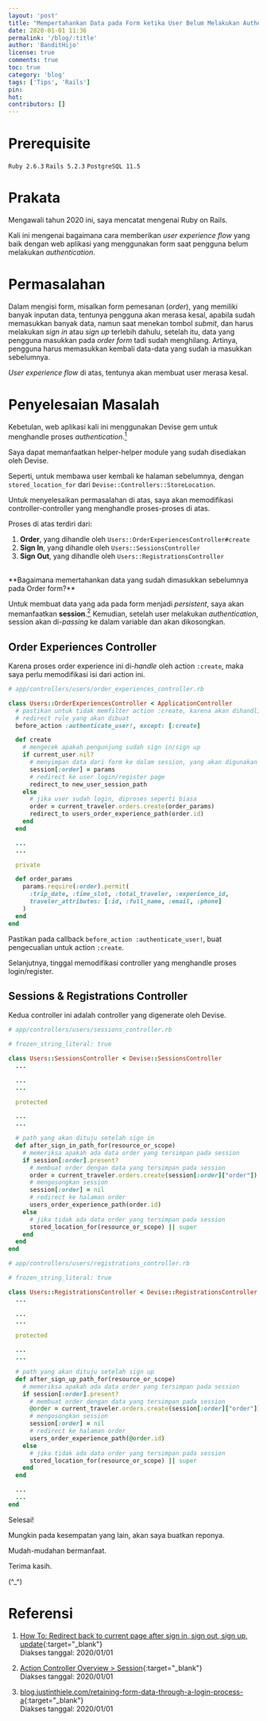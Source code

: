 ```yaml
---
layout: 'post'
title: "Mempertahankan Data pada Form ketika User Belum Melakukan Authentication"
date: 2020-01-01 11:36
permalink: '/blog/:title'
author: 'BanditHijo'
license: true
comments: true
toc: true
category: 'blog'
tags: ['Tips', 'Rails']
pin:
hot:
contributors: []
---
```


<!-- BANNER OF THE POST -->
<!-- <img class="post&#45;body&#45;img" src="{{ site.lazyload.logo_blank_banner }}" data&#45;echo="#" alt="banner"> -->

# Prerequisite

`Ruby 2.6.3` `Rails 5.2.3` `PostgreSQL 11.5`

# Prakata

Mengawali tahun 2020 ini, saya mencatat mengenai Ruby on Rails.

Kali ini mengenai bagaimana cara memberikan *user experience flow* yang baik dengan web aplikasi yang menggunakan form saat pengguna belum melakukan *authentication*.

# Permasalahan

Dalam mengisi form, misalkan form pemesanan (*order*), yang memiliki banyak inputan data, tentunya pengguna akan merasa kesal, apabila sudah memasukkan banyak data, namun saat menekan tombol *submit*, dan harus melakukan *sign in* atau *sign up* terlebih dahulu, setelah itu, data yang pengguna masukkan pada *order form* tadi sudah menghilang. Artinya, pengguna harus memasukkan kembali data-data yang sudah ia masukkan sebelumnya.

*User experience flow* di atas, tentunya akan membuat user merasa kesal.

# Penyelesaian Masalah

Kebetulan, web aplikasi kali ini menggunakan Devise gem untuk menghandle proses *authentication*.[<sup>1</sup>](#referensi)

Saya dapat memanfaatkan helper-helper module yang sudah disediakan oleh Devise.

Seperti, untuk membawa user kembali ke halaman sebelumnya, dengan `stored_location_for` dari `Devise::Controllers::StoreLocation`.

Untuk menyelesaikan permasalahan di atas, saya akan memodifikasi controller-controller yang menghandle proses-proses di atas.

Proses di atas terdiri dari:

1. **Order**, yang dihandle oleh `Users::OrderExperiencesController#create`
2. **Sign In**, yang dihandle oleh `Users::SessionsController`
3. **Sign Out**, yang dihandle oleh `Users::RegistrationsController`

<br>
**Bagaimana memertahankan data yang sudah dimasukkan sebelumnya pada Order form?**

Untuk membuat data yang ada pada form menjadi *persistent*, saya akan memanfaatkan **session**.[<sup>2</sup>](#referensi) Kemudian, setelah user melakukan *authentication*, session akan di-*passing* ke dalam variable dan akan dikosongkan.

## Order Experiences Controller

Karena proses order experience ini di-*handle* oleh action `:create`, maka saya perlu memodifikasi isi dari action ini.

```ruby
# app/controllers/users/order_experiences_controller.rb

class Users::OrderExperiencesController < ApplicationController
  # pastikan untuk tidak memfilter action :create, karena akan dihandling oleh
  # redirect rule yang akan dibuat
  before_action :authenticate_user!, except: [:create]

  def create
    # mengecek apakah pengunjung sudah sign in/sign up
    if current_user.nil?
      # menyimpan data dari form ke dalam session, yang akan digunakan setelah login/register
      session[:order] = params
      # redirect ke user login/register page
      redirect_to new_user_session_path
    else
      # jika user sudah login, diproses seperti biasa
      order = current_traveler.orders.create(order_params)
      redirect_to users_order_experience_path(order.id)
    end
  end

  ...
  ...

  private

  def order_params
    params.require(:order).permit(
      :trip_date, :time_slot, :total_traveler, :experience_id,
      traveler_attributes: [:id, :full_name, :email, :phone]
    )
  end
end
```

Pastikan pada callback `before_action :authenticate_user!`, buat pengecualian untuk action `:create`.

Selanjutnya, tinggal memodifikasi controller yang menghandle proses login/register.

## Sessions & Registrations Controller

Kedua controller ini adalah controller yang digenerate oleh Devise.

```ruby
# app/controllers/users/sessions_controller.rb

# frozen_string_literal: true

class Users::SessionsController < Devise::SessionsController
  ...

  ...
  ...

  protected

  ...
  ...

  # path yang akan dituju setelah sign in
  def after_sign_in_path_for(resource_or_scope)
    # memeriksa apakah ada data order yang tersimpan pada session
    if session[:order].present?
      # membuat order dengan data yang tersimpan pada session
      order = current_traveler.orders.create(session[:order]["order"])
      # mengosongkan session
      session[:order] = nil
      # redirect ke halaman order
      users_order_experience_path(order.id)
    else
      # jika tidak ada data order yang tersimpan pada session
      stored_location_for(resource_or_scope) || super
    end
  end
end
```

```ruby
# app/controllers/users/registrations_controller.rb

# frozen_string_literal: true

class Users::RegistrationsController < Devise::RegistrationsController
  ...

  ...
  ...

  protected

  ...
  ...

  # path yang akan dituju setelah sign up
  def after_sign_up_path_for(resource_or_scope)
    # memeriksa apakah ada data order yang tersimpan pada session
    if session[:order].present?
      # membuat order dengan data yang tersimpan pada session
      @order = current_traveler.orders.create(session[:order]["order"])
      # mengosongkan session
      session[:order] = nil
      # redirect ke halaman order
      users_order_experience_path(@order.id)
    else
      # jika tidak ada data order yang tersimpan pada session
      stored_location_for(resource_or_scope) || super
    end
  end

  ...
  ...
end
```

Selesai!

Mungkin pada kesempatan yang lain, akan saya buatkan reponya.

Mudah-mudahan bermanfaat.

Terima kasih.

(^_^)









# Referensi

1. [How To: Redirect back to current page after sign in, sign out, sign up, update](https://github.com/plataformatec/devise/wiki/How-To:-Redirect-back-to-current-page-after-sign-in,-sign-out,-sign-up,-update){:target="_blank"}
<br>Diakses tanggal: 2020/01/01

2. [Action Controller Overview > Session](https://guides.rubyonrails.org/action_controller_overview.html#session){:target="_blank"}
<br>Diakses tanggal: 2020/01/01

3. [blog.justinthiele.com/retaining-form-data-through-a-login-process-a](https://blog.justinthiele.com/retaining-form-data-through-a-login-process-a){:target="_blank"}
<br>Diakses tanggal: 2020/01/01
